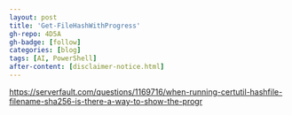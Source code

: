 ```yaml
---
layout: post
title: 'Get-FileHashWithProgress'
gh-repo: 4D5A
gh-badge: [follow]
categories: [blog]
tags: [AI, PowerShell]
after-content: [disclaimer-notice.html]
---
```

https://serverfault.com/questions/1169716/when-running-certutil-hashfile-filename-sha256-is-there-a-way-to-show-the-progr